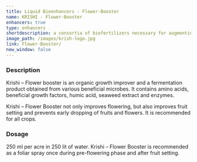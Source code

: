 ```yaml
---
title: Liquid Bioenhancers - Flower-Booster
name: KRISHI - Flower-Booster
enhancers: true
type: enhancers
shortdescription: a consortia of biofertilizers necessary for augmenting vegetative growth of mulberry
image_path: /images/krish-logo.jpg
link: Flower-Booster/
new_window: false
---
```

### Description
Krishi – Flower booster is an organic growth improver and a fermentation product obtained
from various beneficial microbes. It contains amino acids, beneficial growth factors, humic
acid, seaweed extract and enzymes.

Krishi – Flower Booster not only improves flowering, but also improves fruit setting and
prevents early dropping of fruits and flowers. It is recommended for all crops.
### Dosage
250 ml per acre in 250 lit of water. Krishi – Flower Booster is recommended as a foliar
spray once during pre-flowering phase and after fruit setting.
